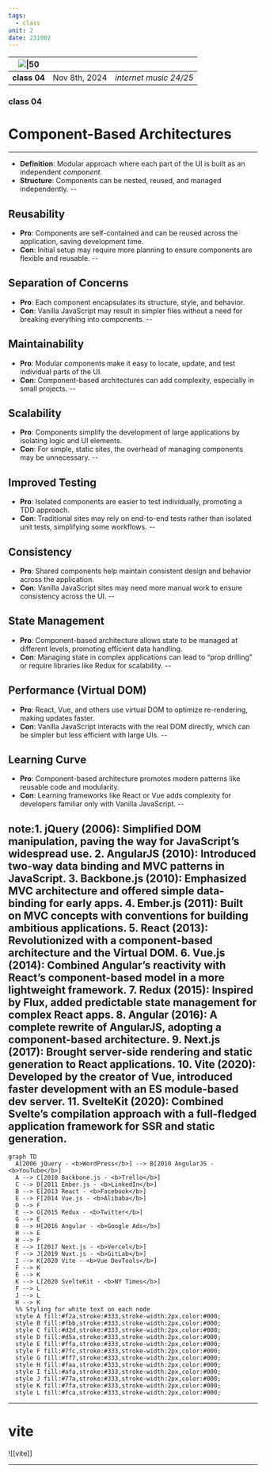 ```yaml
---
tags:
  - class
unit: 2
date: 231002
---
```

| ![\|50](https://i.imgur.com/N8z2xP4.png) |               |                        |
| ---------------------------------------- | :------------ | ---------------------: |
| **class 04**                             | Nov 8th, 2024 | *internet music 24/25* |
### class 04
# Component-Based Architectures
---
- **Definition**: Modular approach where each part of the UI is built as an independent *component*.
- **Structure**: Components can be nested, reused, and managed independently.
--
## Reusability
- **Pro**: Components are self-contained and can be reused across the application, saving development time.
- **Con**: Initial setup may require more planning to ensure components are flexible and reusable.
--
## Separation of Concerns
- **Pro**: Each component encapsulates its structure, style, and behavior.
- **Con**: Vanilla JavaScript may result in simpler files without a need for breaking everything into components.
--
## Maintainability
- **Pro**: Modular components make it easy to locate, update, and test individual parts of the UI.
- **Con**: Component-based architectures can add complexity, especially in small projects.
--
## Scalability
- **Pro**: Components simplify the development of large applications by isolating logic and UI elements.
- **Con**: For simple, static sites, the overhead of managing components may be unnecessary.
--
## Improved Testing
- **Pro**: Isolated components are easier to test individually, promoting a TDD approach.
- **Con**: Traditional sites may rely on end-to-end tests rather than isolated unit tests, simplifying some workflows.
--
## Consistency
- **Pro**: Shared components help maintain consistent design and behavior across the application.
- **Con**: Vanilla JavaScript sites may need more manual work to ensure consistency across the UI.
--
## State Management
- **Pro**: Component-based architecture allows state to be managed at different levels, promoting efficient data handling.
- **Con**: Managing state in complex applications can lead to “prop drilling” or require libraries like Redux for scalability.
--
## Performance (Virtual DOM)
- **Pro**: React, Vue, and others use virtual DOM to optimize re-rendering, making updates faster.
- **Con**: Vanilla JavaScript interacts with the real DOM directly, which can be simpler but less efficient with large UIs.
--
## Learning Curve
- **Pro**: Component-based architecture promotes modern patterns like reusable code and modularity.
- **Con**: Learning frameworks like React or Vue adds complexity for developers familiar only with Vanilla JavaScript.
--

note:1. **jQuery (2006)**: Simplified DOM manipulation, paving the way for JavaScript’s widespread use.
2. **AngularJS (2010)**: Introduced two-way data binding and MVC patterns in JavaScript.
3. **Backbone.js (2010)**: Emphasized MVC architecture and offered simple data-binding for early apps.
4. **Ember.js (2011)**: Built on MVC concepts with conventions for building ambitious applications.
5. **React (2013)**: Revolutionized with a component-based architecture and the Virtual DOM.
6. **Vue.js (2014)**: Combined Angular’s reactivity with React’s component-based model in a more lightweight framework.
7. **Redux (2015)**: Inspired by Flux, added predictable state management for complex React apps.
8. **Angular (2016)**: A complete rewrite of AngularJS, adopting a component-based architecture.
9. **Next.js (2017)**: Brought server-side rendering and static generation to React applications.
10. **Vite (2020)**: Developed by the creator of Vue, introduced faster development with an ES module-based dev server.
11. **SvelteKit (2020)**: Combined Svelte’s compilation approach with a full-fledged application framework for SSR and static generation.
---
```mermaid
graph TD
  A[2006 jQuery - <b>WordPress</b>] --> B[2010 AngularJS - <b>YouTube</b>]
  A --> C[2010 Backbone.js - <b>Trello</b>]
  C --> D[2011 Ember.js - <b>LinkedIn</b>]
  B --> E[2013 React - <b>Facebook</b>]
  E --> F[2014 Vue.js - <b>Alibaba</b>]
  D --> F
  E --> G[2015 Redux - <b>Twitter</b>]
  G --> E
  B --> H[2016 Angular - <b>Google Ads</b>]
  H --> E
  H --> F
  E --> I[2017 Next.js - <b>Vercel</b>]
  F --> J[2019 Nuxt.js - <b>GitLab</b>]
  I --> K[2020 Vite - <b>Vue DevTools</b>]
  F --> K
  E --> K
  K --> L[2020 SvelteKit - <b>NY Times</b>]
  F --> L
  J --> L
  H --> K
  %% Styling for white text on each node
  style A fill:#f2a,stroke:#333,stroke-width:2px,color:#000;
  style B fill:#fbb,stroke:#333,stroke-width:2px,color:#000;
  style C fill:#d2d,stroke:#333,stroke-width:2px,color:#000;
  style D fill:#d5a,stroke:#333,stroke-width:2px,color:#000;
  style E fill:#ffa,stroke:#333,stroke-width:2px,color:#000;
  style F fill:#7fc,stroke:#333,stroke-width:2px,color:#000;
  style G fill:#ff7,stroke:#333,stroke-width:2px,color:#000;
  style H fill:#faa,stroke:#333,stroke-width:2px,color:#000;
  style I fill:#afa,stroke:#333,stroke-width:2px,color:#000;
  style J fill:#77a,stroke:#333,stroke-width:2px,color:#000;
  style K fill:#7fa,stroke:#333,stroke-width:2px,color:#000;
  style L fill:#fca,stroke:#333,stroke-width:2px,color:#000;
```
---

# vite
![[vite]]

--- 
